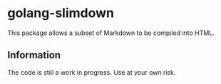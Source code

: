 # golang-slimdown

This package allows a subset of Markdown to be compiled into HTML.

## Information

The code is still a work in progress. Use at your own risk.